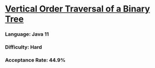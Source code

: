 # [Vertical Order Traversal of a Binary Tree](https://leetcode.com/problems/vertical-order-traversal-of-a-binary-tree/)

### Language: Java 11

### Difficulty: Hard

### Acceptance Rate: 44.9%
